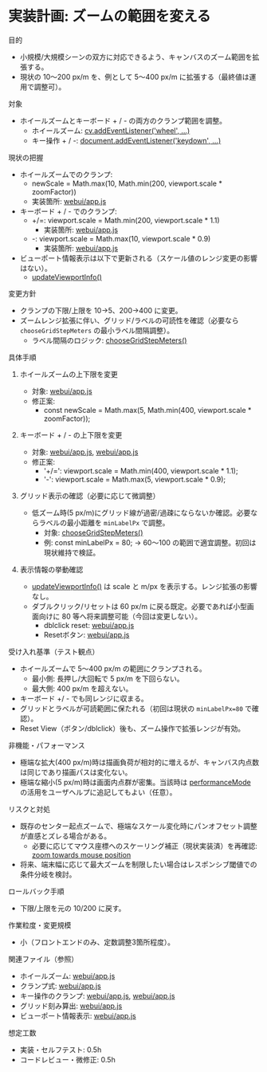 # 実装計画: ズームの範囲を変える

目的
- 小規模/大規模シーンの双方に対応できるよう、キャンバスのズーム範囲を拡張する。
- 現状の 10〜200 px/m を、例として 5〜400 px/m に拡張する（最終値は運用で調整可）。

対象
- ホイールズームとキーボード + / - の両方のクランプ範囲を調整。
  - ホイールズーム: [cv.addEventListener('wheel', ...)](webui/app.js:2055)
  - キー操作 + / -: [document.addEventListener('keydown', ...)](webui/app.js:2083)

現状の把握
- ホイールズームでのクランプ:
  - newScale = Math.max(10, Math.min(200, viewport.scale * zoomFactor))
  - 実装箇所: [webui/app.js](webui/app.js:2063)
- キーボード + / - でのクランプ:
  - +/=: viewport.scale = Math.min(200, viewport.scale * 1.1)
    - 実装箇所: [webui/app.js](webui/app.js:2106)
  - -: viewport.scale = Math.max(10, viewport.scale * 0.9)
    - 実装箇所: [webui/app.js](webui/app.js:2111)
- ビューポート情報表示は以下で更新される（スケール値のレンジ変更の影響はない）。
  - [updateViewportInfo()](webui/app.js:2338)

変更方針
- クランプの下限/上限を 10→5、200→400 に変更。
- ズームレンジ拡張に伴い、グリッド/ラベルの可読性を確認（必要なら `chooseGridStepMeters` の最小ラベル間隔調整）。
  - ラベル間隔のロジック: [chooseGridStepMeters()](webui/app.js:340)

具体手順
1) ホイールズームの上下限を変更
   - 対象: [webui/app.js](webui/app.js:2063)
   - 修正案:
     - const newScale = Math.max(5, Math.min(400, viewport.scale * zoomFactor));

2) キーボード + / - の上下限を変更
   - 対象: [webui/app.js](webui/app.js:2106), [webui/app.js](webui/app.js:2111)
   - 修正案:
     - '+/=': viewport.scale = Math.min(400, viewport.scale * 1.1);
     - '-':   viewport.scale = Math.max(5, viewport.scale * 0.9);

3) グリッド表示の確認（必要に応じて微調整）
   - 低ズーム時(5 px/m)にグリッド線が過密/過疎にならないか確認。必要ならラベルの最小距離を `minLabelPx` で調整。
     - 対象: [chooseGridStepMeters()](webui/app.js:340)
     - 例: const minLabelPx = 80; → 60〜100 の範囲で適宜調整。初回は現状維持で検証。

4) 表示情報の挙動確認
   - [updateViewportInfo()](webui/app.js:2338) は scale と m/px を表示する。レンジ拡張の影響なし。
   - ダブルクリック/リセットは 60 px/m に戻る既定。必要であれば小型画面向けに 80 等へ将来調整可能（今回は変更しない）。
     - dblclick reset: [webui/app.js](webui/app.js:2075)
     - Resetボタン: [webui/app.js](webui/app.js:2250)

受け入れ基準（テスト観点）
- ホイールズームで 5〜400 px/m の範囲にクランプされる。
  - 最小側: 長押し/大回転で 5 px/m を下回らない。
  - 最大側: 400 px/m を超えない。
- キーボード +/ - でも同レンジに収まる。
- グリッドとラベルが可読範囲に保たれる（初回は現状の `minLabelPx=80` で確認）。
- Reset View（ボタン/dblclick）後も、ズーム操作で拡張レンジが有効。

非機能・パフォーマンス
- 極端な拡大(400 px/m)時は描画負荷が相対的に増えるが、キャンバス内点数は同じであり描画パスは変化ない。
- 極端な縮小(5 px/m)時は画面内点群が密集。当該時は [performanceMode](webui/app.js:311) の活用をユーザヘルプに追記してもよい（任意）。

リスクと対処
- 既存のセンター起点ズームで、極端なスケール変化時にパンオフセット調整が直感とズレる場合がある。
  - 必要に応じてマウス座標へのスケーリング補正（現状実装済）を再確認: [zoom towards mouse position](webui/app.js:2065)
- 将来、端末幅に応じて最大ズームを制限したい場合はレスポンシブ閾値での条件分岐を検討。

ロールバック手順
- 下限/上限を元の 10/200 に戻す。

作業粒度・変更規模
- 小（フロントエンドのみ、定数調整3箇所程度）。

関連ファイル（参照）
- ホイールズーム: [webui/app.js](webui/app.js:2055)
- クランプ式: [webui/app.js](webui/app.js:2063)
- キー操作のクランプ: [webui/app.js](webui/app.js:2106), [webui/app.js](webui/app.js:2111)
- グリッド刻み算出: [webui/app.js](webui/app.js:340)
- ビューポート情報表示: [webui/app.js](webui/app.js:2338)

想定工数
- 実装・セルフテスト: 0.5h
- コードレビュー・微修正: 0.5h